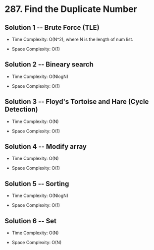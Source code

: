 # 287. Find the Duplicate Number

## Solution 1 -- Brute Force (TLE)

* Time Complexity: O(N^2), where N is the length of num list.

* Space Complexity: O(1)

## Solution 2 -- Bineary search

* Time Complexity: O(NlogN)

* Space Complexity: O(1)

## Solution 3 -- Floyd's Tortoise and Hare (Cycle Detection)

* Time Complexity: O(N)

* Space Complexity: O(1)

## Solution 4 -- Modify array

* Time Complexity: O(N)

* Space Complexity: O(1)

## Solution 5 -- Sorting

* Time Complexity: O(NlogN)

* Space Complexity: O(1)

## Solution 6 -- Set

* Time Complexity: O(N)

* Space Complexity: O(N)
